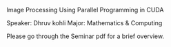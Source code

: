 Image Processing Using Parallel Programming in CUDA

Speaker: Dhruv kohli
Major: Mathematics & Computing

Please go through the Seminar pdf for a brief overview.